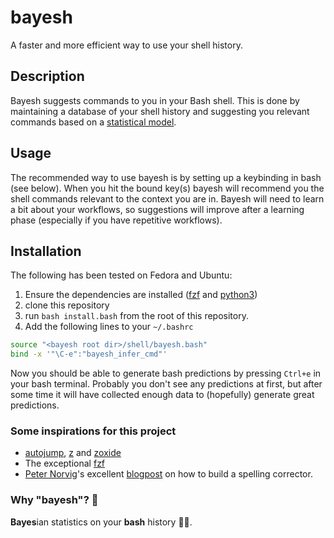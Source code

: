 # bayesh
A faster and more efficient way to use your shell history.

## Description
Bayesh suggests commands to you in your Bash shell. This is done by maintaining a database of your shell history and suggesting you relevant commands based on a [statistical model](https://github.com/mads-bisgaard/bayesh/wiki/The-statistical-model).

## Usage
The recommended way to use bayesh is by setting up a keybinding in bash (see below). When you hit the bound key(s) bayesh will recommend you the shell commands relevant to the context you are in. Bayesh will need to learn a bit about your workflows, so suggestions will improve after a learning phase (especially if you have repetitive workflows).

## Installation
The following has been tested on Fedora and Ubuntu:
1. Ensure the dependencies are installed ([fzf](https://github.com/junegunn/fzf) and [python3](https://www.python.org/))
2. clone this repository
3. run `bash install.bash` from the root of this repository.
4. Add the following lines to your `~/.bashrc`
```bash
source "<bayesh root dir>/shell/bayesh.bash"
bind -x '"\C-e":"bayesh_infer_cmd"'
```
Now you should be able to generate bash predictions by pressing `Ctrl+e` in your bash terminal. Probably you don't see any predictions at first, but after some time it will have collected enough data to (hopefully) generate great predictions.

### Some inspirations for this project
- [autojump](https://github.com/wting/autojump), [z](https://github.com/rupa/z) and [zoxide](https://github.com/ajeetdsouza/zoxide)
- The exceptional [fzf](https://github.com/junegunn/fzf)
- [Peter Norvig](https://norvig.com/)'s excellent [blogpost](https://norvig.com/spell-correct.html) on how to build a spelling corrector.

### Why "bayesh"? 👀
**Bayes**ian statistics on your **bash** history 🤷‍♂️.